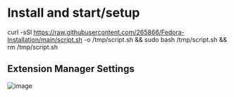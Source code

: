 # Install and start/setup

curl -sSl https://raw.githubusercontent.com/265866/Fedora-Installation/main/script.sh -o /tmp/script.sh && sudo bash /tmp/script.sh && rm /tmp/script.sh

## Extension Manager Settings
![image](https://github.com/user-attachments/assets/7b6ca15e-8ff1-47dd-9e72-b0237e2364af)

